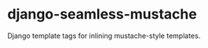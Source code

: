 django-seamless-mustache
========================

Django template tags for inlining mustache-style templates.